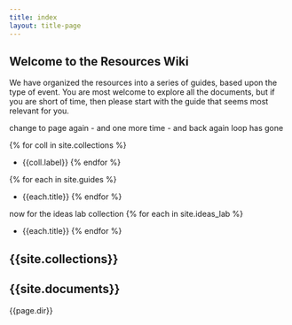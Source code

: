 ```yaml
---
title: index
layout: title-page
---
```

## Welcome to the Resources Wiki

We have organized the resources into a series of guides, based upon the type of event. You are most welcome to explore all the documents, but if you are short of time, then please start with the guide that seems most relevant for you.

change to page again - and one more time - and back again
loop has gone

{% for coll in site.collections %}
-  {{coll.label}}
{% endfor %}

{% for each in site.guides %}
* {{each.title}}
{% endfor %}

now for the ideas lab collection
{% for each in site.ideas_lab %}
* {{each.title}}
{% endfor %}



{{site.collections}}
------------
{{site.documents}}
-----------
{{page.dir}}
